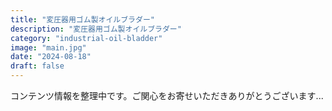 ```yaml
---
title: "変圧器用ゴム製オイルブラダー"
description: "変圧器用ゴム製オイルブラダー"
category: "industrial-oil-bladder"
image: "main.jpg"
date: "2024-08-18"
draft: false
---
```


コンテンツ情報を整理中です。ご関心をお寄せいただきありがとうございます...